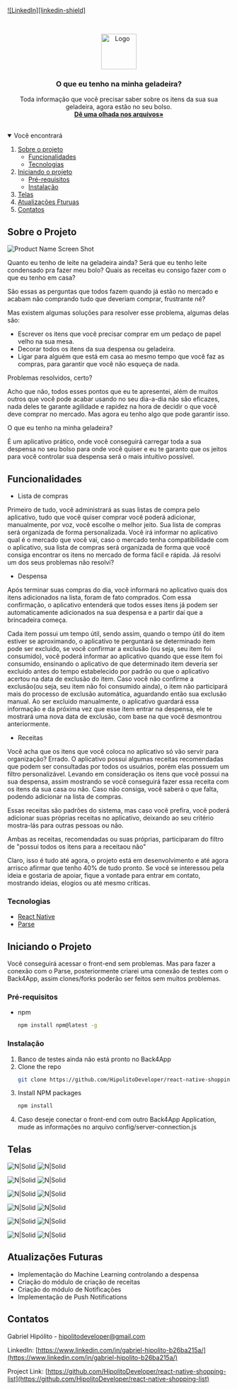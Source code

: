 [![LinkedIn][linkedin-shield]][linkedin-url]
<!-- It's a project focused in help people on their time at market, creating the possibility of make a shopping list as complete as  any other form that the people use in the daily life. This project will give the facility to discover which product they should buy, because this products is running out or reaching in their validity date. To resume, in every buy that you do, the app will keep the information and compare them with the stock of your house and inform you what you have to do at the market, which thing you should buy and which of them should be priority.  -->


<!-- PROJECT LOGO -->
<br />
<p align="center">
  <a href="https://github.com/HipolitoDeveloper/react-native-shopping-liste">
    <img src="images/logo.png" alt="Logo" width="80" height="80">
  </a>

  <h3 align="center">O que eu tenho na minha geladeira?</h3>

  <p align="center">
    Toda informação que você precisar saber sobre os itens da sua sua geladeira, agora estão no seu bolso.
    <br />
    <a href="https://github.com/HipolitoDeveloper/react-native-shopping-list"><strong>Dê uma olhada nos arquivos»</strong></a>
    <br />
    <br />
   <!-- <a href="https://github.com/othneildrew/Best-README-Template">View Demo</a>-->  
  </p>
</p>


<!-- TABLE OF CONTENTS -->
<details open="open">
  <summary>Você encontrará</summary>
  <ol>
    <li>
      <a href="sobre-o-projeto">Sobre o projeto</a>
      <ul>
        <li><a href="#funcionalidades">Funcionalidades</a></li>
        <li><a href="#tecnologias">Tecnologias</a></li>
      </ul>
    </li>
    <li>
      <a href="#iniciando-o-projeto">Iniciando o projeto</a>
      <ul>
        <li><a href="#pré-requisitos">Pré-requisitos</a></li>
        <li><a href="#instalação">Instalação</a></li>
      </ul>
    </li>
    <!-- <li><a href="#usage">Usabilidade</a></li> -->
    <li><a href="#telas">Telas</a></li>
    <li><a href="#atualizações-futuras">Atualizações Fturuas</a></li> 
    <li><a href="#contatos">Contatos</a></li>   
  </ol>
</details>



<!-- ABOUT THE PROJECT -->
## Sobre o Projeto

![Product Name Screen Shot][product-screenshot]

Quanto eu tenho de leite na geladeira ainda? 
Será que eu tenho leite condensado pra fazer meu bolo? 
Quais as receitas eu consigo fazer com o que eu tenho em casa?

São essas as perguntas que todos fazem quando já estão no mercado e acabam não comprando tudo que deveriam comprar, frustrante né?

Mas existem algumas soluções para resolver esse problema, algumas delas são:
* Escrever os itens que você precisar comprar em um pedaço de papel velho na sua mesa.
* Decorar todos os itens da sua despensa ou geladeira. 
* Ligar para alguém que está em casa ao mesmo tempo que você faz as compras, para garantir que você não esqueça de nada.

Problemas resolvidos, certo?

Acho que não, todos esses pontos que eu te apresentei, além de muitos outros que você pode acabar usando no seu dia-a-dia não são eficazes, nada deles te garante agilidade e rapidez na hora de decidir o que você deve comprar no mercado.
Mas agora eu tenho algo que pode garantir isso.

O que eu tenho na minha geladeira?

É um aplicativo prático, onde você conseguirá carregar toda a sua despensa no seu bolso para onde você quiser e eu te garanto que os jeitos para você controlar sua despensa será o mais intuitivo possível.

## Funcionalidades

* Lista de compras

Primeiro de tudo, você administrará as suas listas de compra pelo aplicativo, tudo que você quiser comprar você poderá adicionar, manualmente, por voz, você escolhe o melhor jeito.
Sua lista de compras será organizada de forma personalizada. Você irá informar no aplicativo qual é o mercado que você vai, caso o mercado tenha compatibilidade com o aplicativo, sua lista de compras será organizada de forma que você consiga encontrar os itens no mercado de forma fácil e rápida.
Já resolvi um dos seus problemas não resolvi?

* Despensa

Após terminar suas compras do dia, você informará no aplicativo quais dos itens adicionados na lista, foram de fato comprados. Com essa confirmação, o aplicativo entenderá que todos esses itens já podem ser automaticamente adicionados na sua despensa e a partir daí que a brincadeira começa.

Cada item possui um tempo útil, sendo assim, quando o tempo útil do item estiver se aproximando, o aplicativo te perguntará se determinado item pode ser excluido, se você confirmar a exclusão (ou seja, seu item foi consumido), você poderá informar ao aplicativo quando que esse item foi consumido, ensinando o aplicativo de que determinado item deveria ser excluido antes do tempo estabelecido por padrão ou que o aplicativo acertou na data de exclusão do item.
Caso você não confirme a exclusão(ou seja, seu item não foi consumido ainda), o item não participará mais do processo de exclusão automática, aguardando então sua exclusão manual. Ao ser excluido manualmente, o aplicativo guardará essa informação e da próxima vez que esse item entrar na despensa, ele te mostrará uma nova data de exclusão, com base na que você desmontrou anteriormente.

* Receitas

Você acha que os itens que você coloca no aplicativo só vão servir para organização? Errado.
O aplicativo possui algumas receitas recomendadas que podem ser consultadas por todos os usuários, porém elas possuem um filtro personalizável. Levando em consideração os itens que você possui na sua despensa, assim mostrando se você conseguirá fazer essa receita com os itens da sua casa ou não. Caso não consiga, você saberá o que falta, podendo adicionar na lista de compras.

Essas receitas são padrões do sistema, mas caso você prefira, você poderá adicionar suas próprias receitas no aplicativo, deixando ao seu critério mostra-lás para outras pessoas ou não.

Ambas as receitas, recomendadas ou suas próprias, participaram do filtro de "possui todos os itens para a receitaou não"

Claro, isso é tudo até agora, o projeto está em desenvolvimento e até agora arrisco afirmar que tenho 40% de tudo pronto. Se você se interessou pela ideia e gostaria de apoiar, fique a vontade para entrar em contato, mostrando ideias, elogios ou até mesmo críticas.


### Tecnologias

* [React Native](https://reactnative.dev)
* [Parse](https://parseplatform.org)

<!-- GETTING STARTED -->
## Iniciando o Projeto

Você conseguirá acessar o front-end sem problemas. Mas para fazer a conexão com o Parse, posteriormente criarei uma conexão de testes com o Back4App, assim clones/forks poderão ser feitos sem muitos problemas.

### Pré-requisitos

* npm
  ```sh
  npm install npm@latest -g
  ```

### Instalação

1. Banco de testes ainda não está pronto no Back4App
2. Clone the repo
   ```sh
   git clone https://github.com/HipolitoDeveloper/react-native-shopping-list
   ```
3. Install NPM packages
   ```sh
   npm install
   ```
4. Caso deseje conectar o front-end com outro Back4App Application, mude as informações no arquivo config/server-connection.js

<!-- USAGE EXAMPLES -->
## Telas

![N|Solid][telas_login]      ![N|Solid][telas_cadastro]

![N|Solid][telas_lista_compra]      ![N|Solid][telas_adicionar_item] 

![N|Solid][telas_despensa]    ![N|Solid][telas_notificacoes]

![N|Solid][telas_receitas]      ![N|Solid][telas_receitas_recomendadas]

![N|Solid][telas_receita_listagem]      ![N|Solid][telas_criador_receita_um] 

![N|Solid][telas_criador_receita_dois] ![N|Solid][telas_criador_receita_tres] 


## Atualizações Futuras

* Implementação do Machine Learning controlando a despensa
* Criação do módulo de criação de receitas
* Criação do módulo de Notificações
* Implementação de Push Notifications



<!-- CONTACT -->
## Contatos

Gabriel Hipólito - hipolitodeveloper@gmail.com

LinkedIn: [https://www.linkedin.com/in/gabriel-hipolito-b26ba215a/](https://www.linkedin.com/in/gabriel-hipolito-b26ba215a/)

Project Link: [https://github.com/HipolitoDeveloper/react-native-shopping-list](https://github.com/HipolitoDeveloper/react-native-shopping-list)



[linkedin-url]: https://www.linkedin.com/in/gabriel-hipolito-b26ba215a/

[product-screenshot]: images/pagina_principal.png
[telas_login]: images/telas_login.png
[telas_cadastro]: images/telas_cadastro.png
[telas_lista_compra]: images/telas_lista_compra.png
[telas_despensa]: images/telas_despensa.png
[telas_notificacoes]: images/telas_notificacoes.png
[telas_adicionar_item]: images/telas_adicionar_item.png

[telas_receitas]: images/telas_receitas.png
[telas_receitas_recomendadas]: images/telas_receitas_recomendadas.png
[telas_receita_listagem]: images/telas_receita_listagem.png
[telas_criador_receita_um]: images/telas_criador_receita_um.png
[telas_criador_receita_dois]: images/telas_criador_receita_dois.png
[telas_criador_receita_tres]: images/telas_criador_receita_tres.png

